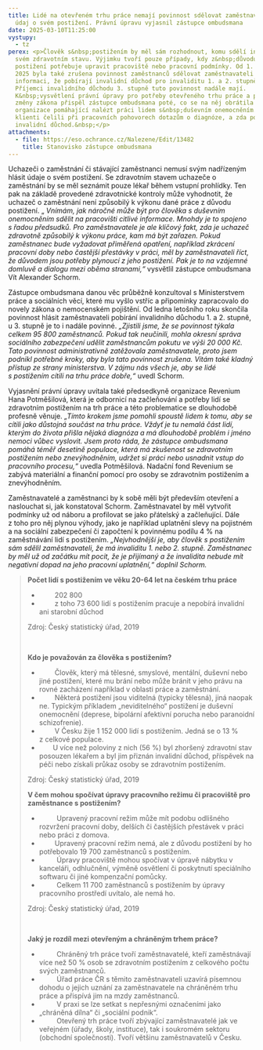 ```yaml
---
title: Lidé na otevřeném trhu práce nemají povinnost sdělovat zaměstnavateli
  údaj o svém postižení. Právní úpravu vyjasnil zástupce ombudsmana
date: 2025-03-10T11:25:00
vystupy:
  - tz
perex: <p>Člověk s&nbsp;postižením by měl sám rozhodnout, komu sdělí informace o
  svém zdravotním stavu. Výjimku tvoří pouze případy, kdy z&nbsp;důvodu
  postižení potřebuje upravit pracoviště nebo pracovní podmínky. Od 1. ledna
  2025 byla také zrušena povinnost zaměstnanců sdělovat zaměstnavateli
  informaci, že pobírají invalidní důchod pro invaliditu 1. a 2. stupně.
  Příjemci invalidního důchodu 3. stupně tuto povinnost nadále mají.
  K&nbsp;vysvětlení právní úpravy pro potřeby otevřeného trhu práce a přijetí
  změny zákona přispěl zástupce ombudsmana poté, co se na něj obrátila
  organizace pomáhající nalézt práci lidem s&nbsp;duševním onemocněním. Její
  klienti čelili při pracovních pohovorech dotazům o diagnóze, a zda pobírají
  invalidní důchod.&nbsp;</p>
attachments:
  - file: https://eso.ochrance.cz/Nalezene/Edit/13482
    title: Stanovisko zástupce ombudsmana
---
```

<p>Uchazeči o zaměstnání či stávající zaměstnanci nemusí svým nadřízeným hlásit údaje o svém postižení. Se zdravotním stavem uchazeče o zaměstnání by se měl seznámit pouze lékař během vstupní prohlídky. Ten pak na základě provedené zdravotnické kontroly může vyhodnotit, že uchazeč o zaměstnání není způsobilý k&nbsp;výkonu dané práce z&nbsp;důvodu postižení. „
<i>Vnímám, jak náročné může být pro člověka s&nbsp;duševním onemocněním sdělit na pracovišti citlivé informace. Mnohdy je to spojeno s&nbsp;řadou předsudků.</i> 
<i>Pro zaměstnavatele je ale klíčový fakt, zda je uchazeč zdravotně způsobilý k&nbsp;výkonu práce, kam má být zařazen. Pokud zaměstnanec bude vyžadovat přiměřená opatření, například zkrácení pracovní doby nebo častější přestávky v práci, měl by zaměstnavateli říct, že důvodem jsou potřeby plynoucí z&nbsp;jeho postižení. Pak je to na vzájemné domluvě a dialogu mezi oběma stranami,“</i> vysvětlil zástupce ombudsmana Vít Alexander Schorm.&nbsp;</p>
<p>Zástupce ombudsmana danou věc průběžně konzultoval s&nbsp;Ministerstvem práce a sociálních věcí, které mu vyšlo vstříc a připomínky zapracovalo do novely zákona o nemocenském pojištění. Od ledna letošního roku skončila povinnost hlásit zaměstnavateli pobírání invalidního důchodu 1. a 2. stupně, u 3. stupně je to i nadále povinné. 
<i>„Zjistili jsme, že se povinnost týkala celkem 95&nbsp;800 zaměstnanců. Pokud tak neučinili, mohla</i> 
<i>okresní správa sociálního zabezpečení udělit zaměstnancům pokutu ve výši 20&nbsp;000 Kč. Tato povinnost administrativně zatěžovala zaměstnavatele, proto jsem podnikl potřebné kroky, aby byla tato povinnost zrušena. Vítám také kladný přístup ze strany ministerstva. V&nbsp;zájmu nás všech je, aby se lidé s&nbsp;postižením cítili na trhu práce dobře,“&nbsp;</i>uvedl Schorm.&nbsp;</p>
<p>Vyjasnění právní úpravy uvítala také předsedkyně organizace Revenium Hana Potměšilová, která je odbornicí na začleňování a potřeby lidí se zdravotním postižením na trh práce a této problematice se dlouhodobě profesně věnuje. 
<i>„Tímto krokem jsme pomohli spoustě lidem k&nbsp;tomu, aby se cítili jako důstojná součást na trhu práce. Vždyť je tu nemalá část lidí, kterým do života přišla nějaká diagnóza a má dlouhodobě problém i jméno nemoci vůbec vyslovit. Jsem proto ráda, že zástupce ombudsmana pomáhá téměř desetině populace, která má zkušenost se zdravotním postižením nebo znevýhodněním, udržet si práci nebo usnadnit vstup do pracovního procesu,“&nbsp;</i>uvedla Potměšilová. Nadační fond Revenium se zabývá materiální a finanční pomocí pro osoby se zdravotním postižením a znevýhodněním.&nbsp;</p>
<p>Zaměstnavatelé a zaměstnanci by k&nbsp;sobě měli být především otevření a naslouchat si, jak konstatoval Schorm. Zaměstnavatel by měl vytvořit podmínky už od náboru a profilovat se jako přátelský a začleňující. Dále z&nbsp;toho pro něj plynou výhody, jako je například uplatnění slevy na pojistném a na sociální zabezpečení či započtení k&nbsp;povinnému podílu 4 % na zaměstnávání lidí s&nbsp;postižením. 
<i>„Nejvhodnější je, aby člověk s&nbsp;postižením sám sdělil zaměstnavateli, že má invaliditu 1. nebo 2. stupně. Zaměstnanec by měl už od začátku mít pocit, že je přijímaný a že invalidita nebude mít negativní dopad na jeho pracovní uplatnění,“ doplnil Schorm.&nbsp;</i></p>
<blockquote>
<p>
<strong>Počet lidí s postižením ve věku 20-64 let na českém trhu práce</strong></p>
<ul>
<li>&nbsp; &nbsp; &nbsp; &nbsp; 202&nbsp;800 </li>
<li>&nbsp;&nbsp;&nbsp;&nbsp;&nbsp;&nbsp;&nbsp; z&nbsp;toho 73&nbsp;600 lidí s&nbsp;postižením pracuje a nepobírá invalidní ani starobní důchod</li></ul>
<p>Zdroj: Český statistický úřad, 2019&nbsp;</p>
<p>&nbsp;</p>
<p>
<strong>Kdo je považován za člověka s postižením?</strong></p>
<ul>
<li>&nbsp;&nbsp;&nbsp;&nbsp;&nbsp;&nbsp;&nbsp; Člověk, který má tělesné, smyslové, mentální, duševní nebo jiné postižení, které mu brání nebo může bránit v jeho právu na rovné zacházení například v&nbsp;oblasti práce a zaměstnání. </li>
<li>&nbsp;&nbsp;&nbsp;&nbsp;&nbsp;&nbsp;&nbsp; Některá postižení jsou viditelná (typicky tělesná), jiná naopak ne. Typickým příkladem „neviditelného“ postižení je duševní onemocnění (deprese, bipolární afektivní porucha nebo paranoidní schizofrenie).</li>
<li>&nbsp;&nbsp;&nbsp;&nbsp;&nbsp;&nbsp;&nbsp; V&nbsp;Česku žije 1&nbsp;152&nbsp;000 lidí s&nbsp;postižením. Jedná se o 13 % z&nbsp;celkové populace.&nbsp;</li>
<li> &nbsp;&nbsp;&nbsp;&nbsp;&nbsp;&nbsp; U více než poloviny z&nbsp;nich (56 %) byl zhoršený zdravotní stav posouzen lékařem a byl jim přiznán invalidní důchod, příspěvek na péči nebo získali průkaz osoby se zdravotním postižením.</li></ul>
<p>Zdroj: Český statistický úřad, 2019</p>
<p>
<strong>V&nbsp;čem mohou spočívat úpravy pracovního režimu či pracoviště pro zaměstnance s postižením?</strong></p>
<ul>
<li>&nbsp;&nbsp;&nbsp;&nbsp;&nbsp;&nbsp;&nbsp;&nbsp; Upravený pracovní režim může mít podobu odlišného rozvržení pracovní doby, delších či častějších přestávek v práci nebo práci z&nbsp;domova. </li>
<li>&nbsp;&nbsp;&nbsp;&nbsp;&nbsp;&nbsp;&nbsp; Upravený pracovní režim nemá, ale z důvodu postižení by ho potřebovalo 19 700 zaměstnanců s&nbsp;postižením.</li>
<li>&nbsp;&nbsp;&nbsp;&nbsp;&nbsp;&nbsp;&nbsp;&nbsp; Úpravy pracoviště mohou spočívat v&nbsp;úpravě nábytku v kanceláři, odhlučnění, výměně osvětlení či poskytnutí speciálního softwaru či jiné kompenzační pomůcky.</li>
<li>&nbsp;&nbsp;&nbsp;&nbsp;&nbsp;&nbsp;&nbsp;&nbsp; Celkem 11 700 zaměstnanců s&nbsp;postižením by úpravy pracovního prostředí uvítalo, ale nemá ho.</li></ul>
<p>Zdroj: Český statistický úřad, 2019</p>
<p>&nbsp;</p>
<p>
<strong>Jaký je rozdíl mezi otevřeným a chráněným trhem práce?</strong></p>
<ul>
<li>&nbsp;&nbsp;&nbsp;&nbsp;&nbsp;&nbsp;&nbsp;&nbsp; Chráněný trh práce tvoří zaměstnavatelé, kteří zaměstnávají více než 50 % osob se zdravotním postižením z celkového počtu svých zaměstnanců.</li>
<li>&nbsp;&nbsp;&nbsp;&nbsp;&nbsp;&nbsp;&nbsp;&nbsp; Úřad práce ČR s&nbsp;těmito zaměstnavateli uzavírá písemnou dohodu o jejich uznání za zaměstnavatele na chráněném trhu práce a přispívá jim na mzdy zaměstnanců.</li>
<li>&nbsp;&nbsp;&nbsp;&nbsp;&nbsp;&nbsp;&nbsp;&nbsp; V praxi se lze setkat s&nbsp;nepřesnými označeními jako „chráněná dílna“ či&nbsp;„sociální podnik“.</li>
<li>&nbsp;&nbsp;&nbsp;&nbsp;&nbsp;&nbsp;&nbsp;&nbsp; Otevřený trh práce tvoří zbývající zaměstnavatelé jak ve veřejném (úřady, školy, instituce), tak i soukromém sektoru (obchodní společnosti). Tvoří většinu zaměstnavatelů v&nbsp;Česku.&nbsp;</li></ul></blockquote>
